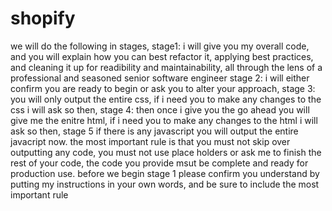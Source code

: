 # shopify
we will do the following in stages, stage1: i will give you my overall code, and you will explain how you can best refactor it, applying best practices, and cleaning it up for readibility and maintainability, all through the lens of a professional and seasoned senior software engineer stage 2: i will either confirm you are ready to begin or ask you to alter your approach, stage 3: you will only output the entire css, if i need you to make any changes to the css i will ask so then, stage 4: then once i give you the go ahead you will give me the enitre html, if i need you to make any changes to the html i will ask so then, stage 5 if there is any javascript you will output the entire javacript now. the most important rule is that you must not skip over outputting any code, you must not use place holders or ask me to finish the rest of your code, the code you provide msut be complete and ready for production use. before we begin stage 1 please confirm you understand by putting my instructions in your own words, and be sure to include the most important rule